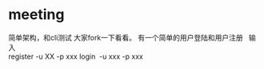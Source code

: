 # meeting
简单架构，和cli测试
大家fork一下看看。
有一个简单的用户登陆和用户注册
 
输入   
register -u XX -p xxx
login  -u xxx -p xxx

